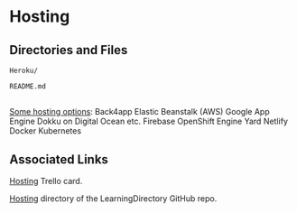 # Hosting

## Directories and Files

`Heroku/`

`README.md`

##

[Some hosting options](https://blog.back4app.com/heroku-alternatives/):
Back4app
Elastic Beanstalk (AWS)
Google App Engine
Dokku on Digital Ocean etc.
Firebase
OpenShift
Engine Yard
Netlify 
Docker
Kubernetes

## Associated Links
[Hosting](https://trello.com/c/Z6kPD3vr/573-hosting) Trello card.

[Hosting](https://github.com/JamieBort/LearningDirectory/tree/master/Hosting) directory of the LearningDirectory GitHub repo.